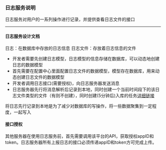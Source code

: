 ### **日志服务说明**

日志服务对用户的一系列操作进行记录，并提供查看日志文件的接口

---

#### 日志服务设计文档
日志：在数据库中存放的日志信息
日志文件：存放着日志信息的文件

- 开发者需要先创建日志模型，日志模型的信息存储在数据库，可以动态地创建日志的数据模型
- 首先需要在配置中心里面配置日志文件的数据模型，模型存在数据库，用来动态创建日志文件的数据模型
- 开发者调用日志接口(需要授权)，向日志服务器发送消息
- 日志服务器先行将消息解析后记录到本地，同时创建一个当前时间段下的该日志文件类型的文件（有则不创建），同时创建(5分钟后)入库的任务[详细链接](http://www.processon.com/view/link/537ac80f0cf276c5563ab264)


将日志先行记录到本地是为了减少对数据库的写操作，将一些数据聚集到一定程度，一起写入


#### 接口授权
其他服务器在使用日志服务前，首先需要调用该平台的API，获取授权appID和token。日志服务器所有上报日志的接口必须传递appID和token方可完成上传。